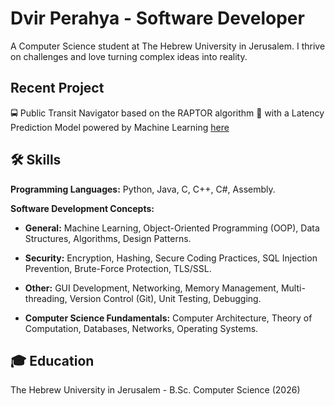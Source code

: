 # Dvir Perahya - Software Developer 

A Computer Science student at The Hebrew University in Jerusalem. I thrive on challenges and love turning complex ideas into reality.


## Recent Project
🚍 Public Transit Navigator based on the RAPTOR algorithm 🧭 with a Latency Prediction Model powered by Machine Learning
[here](https://github.com/DHvaicrker/OttoTo-PTN)


## 🛠️ Skills

**Programming Languages:** Python, Java, C, C++, C#, Assembly.

**Software Development Concepts:**

* **General:** Machine Learning, Object-Oriented Programming (OOP), Data Structures, Algorithms, Design Patterns.
* **Security:**  Encryption, Hashing, Secure Coding Practices, SQL Injection Prevention, Brute-Force Protection, TLS/SSL.
* **Other:**  GUI Development, Networking, Memory Management, Multi-threading, Version Control (Git), Unit Testing, Debugging.

* **Computer Science Fundamentals:** Computer Architecture, Theory of Computation, Databases, Networks,  Operating Systems.

## 🎓 Education

The Hebrew University in Jerusalem - B.Sc. Computer Science (2026)
